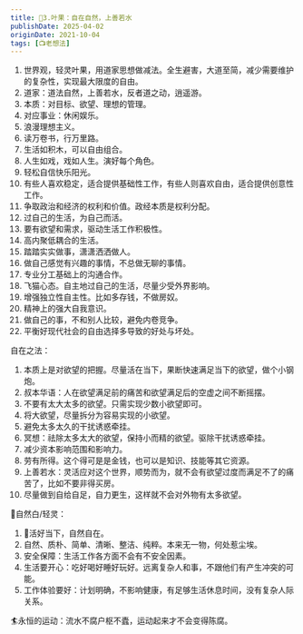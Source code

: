 ```yaml
---
title: 🎨3.叶果：自在自然，上善若水
publishDate: 2025-04-02
originDate: 2021-10-04
tags: [📺老想法]
---
```


1. 世界观，轻灵叶果，用道家思想做减法。全生避害，大道至简，减少需要维护的复杂性，实现最大限度的自由。
2. 道家：道法自然，上善若水，反者道之动，逍遥游。
3. 本质：对目标、欲望、理想的管理。
4. 对应事业：休闲娱乐。
5. 浪漫理想主义。
6. 读万卷书，行万里路。
7. 生活如积木，可以自由组合。
8. 人生如戏，戏如人生。演好每个角色。
9. 轻松自信快乐阳光。
10. 有些人喜欢稳定，适合提供基础性工作，有些人则喜欢自由，适合提供创意性工作。
11. 争取政治和经济的权利和价值。政经本质是权利分配。
12. 过自己的生活，为自己而活。
13. 要有欲望和需求，驱动生活工作积极性。
14. 高内聚低耦合的生活。
15. 踏踏实实做事，潇潇洒洒做人。
16. 做自己感觉有兴趣的事情，不总做无聊的事情。
17. 专业分工基础上的沟通合作。
18. 飞猫心态。自主地过自己的生活，尽量少受外界影响。
19. 增强独立性自主性。比如多存钱，不做房奴。
20. 精神上的强大自我意识。
21. 做自己的事，不和别人比较，避免内卷竞争。
22. 平衡好现代社会的自由选择多导致的好处与坏处。

自在之法：
1. 本质上是对欲望的把握。尽量活在当下，果断快速满足当下的欲望，做个小钢炮。
2. 叔本华语：人在欲望满足前的痛苦和欲望满足后的空虚之间不断摇摆。
3. 不要有太大太多的欲望。只需实现少数小欲望即可。
4. 将大欲望，尽量拆分为容易实现的小欲望。
5. 避免太多太久的干扰诱惑牵挂。
6. 冥想：祛除太多太大的欲望，保持小而精的欲望。驱除干扰诱惑牵挂。
7. 减少资本影响范围和影响力。
8. 劳有所得。这个得可是是金钱，也可以是知识、技能等其它资源。
9. 上善若水：灵活应对这个世界，顺势而为，就不会有欲望过度而满足不了的痛苦了，比如不要非得买房。
10. 尽量做到自给自足，自力更生，这样就不会对外物有太多欲望。


🥚自然白/轻灵：
1. 🐼活好当下，自然自在。
2. 自然、质朴、简单、清晰、整洁、纯粹。本来无一物，何处惹尘埃。
3. 安全保障：生活工作各方面不会有不安全因素。
4. 生活要开心：吃好喝好睡好玩好。远离复杂人和事，不跟他们有产生冲突的可能。
5. 工作体验要好：计划明确，不影响健康，有足够生活休息时间，没有复杂人际关系。

🏄永恒的运动：流水不腐户枢不蠹，运动起来才不会变得陈腐。

